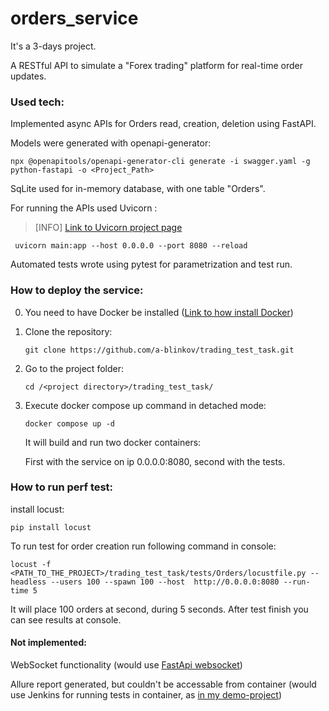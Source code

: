 # orders_service
It's a 3-days project.

A RESTful API to simulate a "Forex trading" platform for real-time order updates.

### Used tech:
Implemented async APIs for Orders read, creation, deletion using FastAPI. 

Models were generated with openapi-generator:

```npx @openapitools/openapi-generator-cli generate -i swagger.yaml -g python-fastapi -o <Project_Path>```

SqLite used for in-memory database, with one table "Orders".

For running the APIs used Uvicorn :

>[INFO] [Link to Uvicorn project page](https://www.uvicorn.org/)

```  uvicorn main:app --host 0.0.0.0 --port 8080 --reload ```

Automated tests wrote using pytest for parametrization and test run.


### How to deploy the service:
0. You need to have Docker be installed
   ([Link to how install Docker](https://docs.docker.com/engine/install/)) 
1. Clone the repository: 
    
    ```git clone https://github.com/a-blinkov/trading_test_task.git```
2. Go to the project folder:
    
    ```cd /<project directory>/trading_test_task/```
3. Execute docker compose up command in detached mode:
     
    ```docker compose up -d```
   
   It will build and run two docker containers:

   First with the service on ip 0.0.0.0:8080, second with the tests.

### How to run perf test:
install locust:

```pip install locust```

To run test for order creation run following command in console:

```locust -f <PATH_TO_THE_PROJECT>/trading_test_task/tests/Orders/locustfile.py --headless --users 100 --spawn 100 --host  http://0.0.0.0:8080 --run-time 5```

It will place 100 orders at second, during 5 seconds. After test finish you can see results at console.
#### Not implemented:
WebSocket functionality (would use [FastApi websocket](https://fastapi.tiangolo.com/advanced/websockets/))
   
Allure report generated, but couldn't be accessable from container (would use Jenkins for running tests in container, as [in my demo-project](https://github.com/a-blinkov/demo-jenkins))
